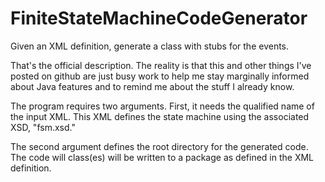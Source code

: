 # FiniteStateMachineCodeGenerator
Given an XML definition, generate a class with stubs for the events.

That's the official description. The reality is that this and other things I've posted on github are just busy work to help me stay marginally informed about Java features and to remind me about the stuff I already know.

The program requires two arguments. First, it needs the qualified name of the input XML. This XML defines the state machine using the associated XSD, "fsm.xsd."

The second argument defines the root directory for the generated code. The code will class(es) will be written to a package as defined in the XML definition.
